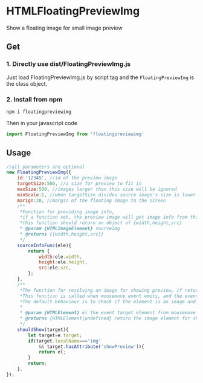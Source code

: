 # HTMLFloatingPreviewImg

Show a floating image for small image preview

## Get

### 1. Directly use dist/FloatingPreviewImg.js

Just load FloatingPreviewImg.js by script tag and the `FloatingPreviewImg` is the class object.

### 2. Install from npm

```shell
npm i floatingpreviewimg
```
Then in your javascript code

```javascript
import FloatingPreviewImg from 'floatingpreviewimg'
```

## Usage

```javascript
//all parameters are optional
new FloatingPreviewImg({
	id:'12345', //id of the preview image
	targetSize:500, //a size for preview to fit in
	maxSize:500, //images larger than this size will be ignored
	minScale:1, //when targetSize divides source image's size is lower than this value, will use this scale
	marign:20, //margin of the floating image to the screen
	/**
	 *Function for providing image info,
	 *if a function set, the preview image will get image info from this function instead of the source image
	 *this function should return an object of {width,height,src}
	 * @param {HTMLImageElement} sourceImg
	 * @returns {{width,height,src}}
	 */
	sourceInfoFunc(ele){ 
		return {
			width:ele.width,
			height:ele.height,
			src:ele.src,
		};
	},
	/**
	 *The function for resolving an image for showing preview, if returns falsy, nothing will happen.
	 *This function is called when mousemove event emits, and the event target element will be passed in.
	 *The default behaviour is to check if the element is an image and has attribute "showPreview".
	 * 
	 * @param {HTMLElement} el the event target element from mousemove event
	 * @returns {HTMLElement|undefined} return the image element for showing preview
	 */
	shouldShow(target){ 
		let target=e.target;
		if(target.localName==='img'
			&& target.hasAttribute('showPreview')){
			return el;
		}
		return;
	},
});

```